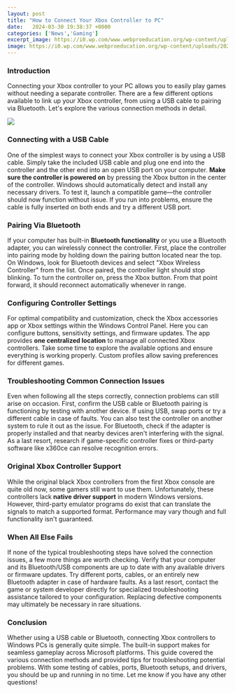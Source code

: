 ```yaml
---
layout: post
title: "How to Connect Your Xbox Controller to PC"
date:   2024-03-30 19:38:37 +0000
categories: ['News','Gaming']
excerpt_image: https://i0.wp.com/www.webproeducation.org/wp-content/uploads/2020/01/how-to-connect-xbox-one-controller-to-pc.png?w=960&amp;ssl=1
image: https://i0.wp.com/www.webproeducation.org/wp-content/uploads/2020/01/how-to-connect-xbox-one-controller-to-pc.png?w=960&amp;ssl=1
---
```


### Introduction
Connecting your Xbox controller to your PC allows you to easily play games without needing a separate controller. There are a few different options available to link up your Xbox controller, from using a USB cable to pairing via Bluetooth. Let's explore the various connection methods in detail.

![](https://www.techowns.com/wp-content/uploads/2020/04/Connect-Xbox-One-Controller-to-PC-1.jpg)
### Connecting with a USB Cable 
One of the simplest ways to connect your Xbox controller is by using a USB cable. Simply take the included USB cable and plug one end into the controller and the other end into an open USB port on your computer. **Make sure the controller is powered on** by pressing the Xbox button in the center of the controller. Windows should automatically detect and install any necessary drivers. To test it, launch a compatible game—the controller should now function without issue. If you run into problems, ensure the cable is fully inserted on both ends and try a different USB port.
### Pairing Via Bluetooth
If your computer has built-in **Bluetooth functionality** or you use a Bluetooth adapter, you can wirelessly connect the controller. First, place the controller into pairing mode by holding down the pairing button located near the top. On Windows, look for Bluetooth devices and select "Xbox Wireless Controller" from the list. Once paired, the controller light should stop blinking. To turn the controller on, press the Xbox button. From that point forward, it should reconnect automatically whenever in range. 
### Configuring Controller Settings
For optimal compatibility and customization, check the Xbox accessories app or Xbox settings within the Windows Control Panel. Here you can configure buttons, sensitivity settings, and firmware updates. The app provides **one centralized location** to manage all connected Xbox controllers. Take some time to explore the available options and ensure everything is working properly. Custom profiles allow saving preferences for different games.
### Troubleshooting Common Connection Issues
Even when following all the steps correctly, connection problems can still arise on occasion. First, confirm the USB cable or Bluetooth pairing is functioning by testing with another device. If using USB, swap ports or try a different cable in case of faults. You can also test the controller on another system to rule it out as the issue. For Bluetooth, check if the adapter is properly installed and that nearby devices aren't interfering with the signal. As a last resort, research if game-specific controller fixes or third-party software like x360ce can resolve recognition errors.
### Original Xbox Controller Support  
While the original black Xbox controllers from the first Xbox console are quite old now, some gamers still want to use them. Unfortunately, these controllers lack **native driver support** in modern Windows versions. However, third-party emulator programs do exist that can translate the signals to match a supported format. Performance may vary though and full functionality isn't guaranteed.
### When All Else Fails
If none of the typical troubleshooting steps have solved the connection issues, a few more things are worth checking. Verify that your computer and its Bluetooth/USB components are up to date with any available drivers or firmware updates. Try different ports, cables, or an entirely new Bluetooth adapter in case of hardware faults. As a last resort, contact the game or system developer directly for specialized troubleshooting assistance tailored to your configuration. Replacing defective components may ultimately be necessary in rare situations.
### Conclusion
Whether using a USB cable or Bluetooth, connecting Xbox controllers to Windows PCs is generally quite simple. The built-in support makes for seamless gameplay across Microsoft platforms. This guide covered the various connection methods and provided tips for troubleshooting potential problems. With some testing of cables, ports, Bluetooth setups, and drivers, you should be up and running in no time. Let me know if you have any other questions!
